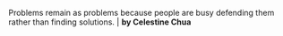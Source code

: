 Problems remain as problems because people are busy defending them rather than finding solutions. | **by Celestine Chua**